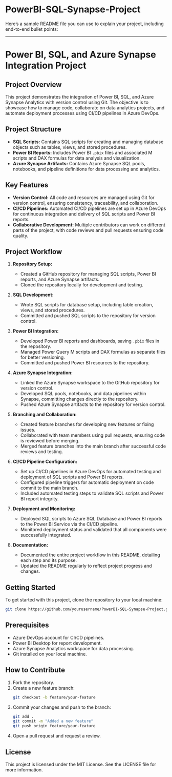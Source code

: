 # PowerBI-SQL-Synapse-Project
Here’s a sample README file you can use to explain your project, including end-to-end bullet points:

---

# **Power BI, SQL, and Azure Synapse Integration Project**

## **Project Overview**
This project demonstrates the integration of Power BI, SQL, and Azure Synapse Analytics with version control using Git. The objective is to showcase how to manage code, collaborate on data analytics projects, and automate deployment processes using CI/CD pipelines in Azure DevOps.

## **Project Structure**
- **SQL Scripts:** Contains SQL scripts for creating and managing database objects such as tables, views, and stored procedures.
- **Power BI Reports:** Includes Power BI `.pbix` files and associated M scripts and DAX formulas for data analysis and visualization.
- **Azure Synapse Artifacts:** Contains Azure Synapse SQL pools, notebooks, and pipeline definitions for data processing and analytics.

## **Key Features**
- **Version Control:** All code and resources are managed using Git for version control, ensuring consistency, traceability, and collaboration.
- **CI/CD Pipelines:** Automated CI/CD pipelines are set up in Azure DevOps for continuous integration and delivery of SQL scripts and Power BI reports.
- **Collaborative Development:** Multiple contributors can work on different parts of the project, with code reviews and pull requests ensuring code quality.

## **Project Workflow**

1. **Repository Setup:**
   - Created a GitHub repository for managing SQL scripts, Power BI reports, and Azure Synapse artifacts.
   - Cloned the repository locally for development and testing.

2. **SQL Development:**
   - Wrote SQL scripts for database setup, including table creation, views, and stored procedures.
   - Committed and pushed SQL scripts to the repository for version control.

3. **Power BI Integration:**
   - Developed Power BI reports and dashboards, saving `.pbix` files in the repository.
   - Managed Power Query M scripts and DAX formulas as separate files for better versioning.
   - Committed and pushed Power BI resources to the repository.

4. **Azure Synapse Integration:**
   - Linked the Azure Synapse workspace to the GitHub repository for version control.
   - Developed SQL pools, notebooks, and data pipelines within Synapse, committing changes directly to the repository.
   - Pushed Azure Synapse artifacts to the repository for version control.

5. **Branching and Collaboration:**
   - Created feature branches for developing new features or fixing issues.
   - Collaborated with team members using pull requests, ensuring code is reviewed before merging.
   - Merged feature branches into the main branch after successful code reviews and testing.

6. **CI/CD Pipeline Configuration:**
   - Set up CI/CD pipelines in Azure DevOps for automated testing and deployment of SQL scripts and Power BI reports.
   - Configured pipeline triggers for automatic deployment on code commit to the main branch.
   - Included automated testing steps to validate SQL scripts and Power BI report integrity.

7. **Deployment and Monitoring:**
   - Deployed SQL scripts to Azure SQL Database and Power BI reports to the Power BI Service via the CI/CD pipeline.
   - Monitored deployment status and validated that all components were successfully integrated.

8. **Documentation:**
   - Documented the entire project workflow in this README, detailing each step and its purpose.
   - Updated the README regularly to reflect project progress and changes.

## **Getting Started**
To get started with this project, clone the repository to your local machine:
```bash
git clone https://github.com/yourusername/PowerBI-SQL-Synapse-Project.git
```

## **Prerequisites**
- Azure DevOps account for CI/CD pipelines.
- Power BI Desktop for report development.
- Azure Synapse Analytics workspace for data processing.
- Git installed on your local machine.

## **How to Contribute**
1. Fork the repository.
2. Create a new feature branch:
   ```bash
   git checkout -b feature/your-feature
   ```
3. Commit your changes and push to the branch:
   ```bash
   git add .
   git commit -m "Added a new feature"
   git push origin feature/your-feature
   ```
4. Open a pull request and request a review.

## **License**
This project is licensed under the MIT License. See the LICENSE file for more information.
